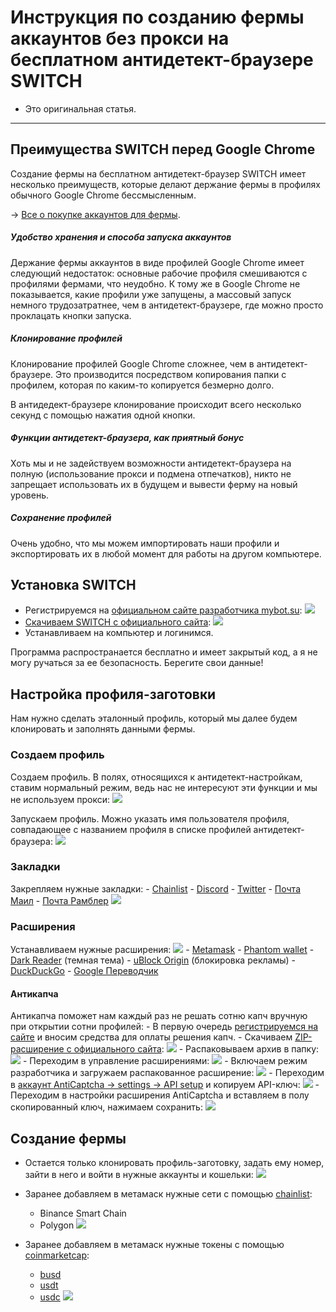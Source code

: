 # Инструкция по созданию фермы аккаунтов без прокси на бесплатном антидетект-браузере SWITCH
- Это оригинальная статья.
---

## Преимущества SWITCH перед Google Chrome
Создание фермы на бесплатном антидетект-браузер SWITCH имеет несколько преимуществ, которые делают держание фермы в профилях обычного Google Chrome бессмысленным.

-> [Все о покупке аккаунтов для фермы](Абузы%20и%20мультиакинг.md).

##### Удобство хранения и способа запуска аккаунтов
Держание фермы аккаунтов в виде профилей Google Chrome имеет следующий недостаток: основные рабочие профиля смешиваются с профилями фермами, что неудобно. К тому же в Google Chrome не показывается, какие профили уже запущены, a массовый запуск немного трудозатратнее, чем в антидетект-браузере, где можно просто проклацать кнопки запуска.

##### Клонирование профилей
Клонирование профилей Google Chrome сложнее, чем в антидетект-браузере. Это производится посредством копирования папки с профилем, которая по каким-то копируется безмерно долго. 

В антидедект-браузере клонирование происходит всего несколько секунд с помощью нажатия одной кнопки.

##### Функции антидетект-браузера, как приятный бонус
Хоть мы и не задействуем возможности антидетект-браузера на полную (использование прокси и подмена отпечатков), никто не запрещает использовать их в будущем и вывести ферму на новый уровень.

##### Сохранение профилей
Очень удобно, что мы можем импортировать наши профили и экспортировать их в любой момент для работы на другом компьютере.



## Установка SWITCH
- Регистрируемся на [официальном сайте разработчика mybot.su](http://mybot.su/register.php):
![](_attachments/fc5670ddbd9af6536f0f206515745ea7.png)
- [Скачиваем SWITCH с официального сайта](http://mybot.su/switch):
![](_attachments/4d5d7f6c3c35e7c9a743b2086b7ffe0c.png)
- Устанавливаем на компьютер и логинимся.

Программа распространается бесплатно и имеет закрытый код, а я не могу ручаться за ее безопасность. Берегите свои данные!



## Настройка профиля-заготовки
Нам нужно сделать эталонный профиль, который мы далее будем клонировать и заполнять данными фермы.

### Создаем профиль
Создаем профиль. В полях, относящихся к антидетект-настройкам, ставим нормальный режим, ведь наc не интересуют эти функции и мы не используем прокси:
![](_attachments/28eebc338d8cfdda94c0d6c5aaf37247.png)

Запускаем профиль. Можно указать имя пользователя профиля, совпадающее с названием профиля в списке профилей антидетект-браузера:
![](_attachments/7709a3dd061cb9a5ef2469710bcf8d25.png)

### Закладки
Закрепляем нужные закладки:
    - [Chainlist](https://chainlist.org/)
	- [Discord](https://discord.com/channels/@me)
	- [Twitter](https://twitter.com/home)
	- [Почта Маил](https://account.mail.ru/login)
	- [Почта Рамблер](https://mail.rambler.ru/)	
![](_attachments/4ef1c32cae3db5285580c13d09b25113.png)


### Расширения
Устанавливаем нужные расширения:
![](_attachments/5df94295a8fab8dbd8587d22e3bcaa3d.png)
    - [Metamask](https://chrome.google.com/webstore/detail/metamask/nkbihfbeogaeaoehlefnkodbefgpgknn)
    - [Phantom wallet](https://chrome.google.com/webstore/detail/phantom/bfnaelmomeimhlpmgjnjophhpkkoljpa)
    - [Dark Reader](https://chrome.google.com/webstore/detail/dark-reader/eimadpbcbfnmbkopoojfekhnkhdbieeh) (темная тема)
    - [uBlock Origin](https://chrome.google.com/webstore/detail/ublock-origin/cjpalhdlnbpafiamejdnhcphjbkeiagm) (блокировка рекламы)
    - [DuckDuckGo](https://chrome.google.com/webstore/detail/duckduckgo-privacy-essent/bkdgflcldnnnapblkhphbgpggdiikppg)
    - [Google Переводчик](https://chrome.google.com/webstore/detail/google-translate/aapbdbdomjkkjkaonfhkkikfgjllcleb)
	
#### Антикапча
Антикапча поможет нам каждый раз не решать сотню капч вручную при открытии сотни профилей:
    - В первую очередь [регистрируемся на сайте](https://anti-captcha.com/clients/entrance/login) и вносим средства для оплаты решения капч.
	- Скачиваем [ZIP-расширение с официального сайта](https://antcpt.com/rus/download/google-chrome-options/manual-zip.html):
	![](_attachments/77da0ffa6095108b09f82265c0ac8a6e.png)
	- Распаковываем архив в папку:
	![](_attachments/64acfdafa5537196a3881ff94bd57e35.png)
	- Переходим в управление расширениями:
	![](_attachments/d903da8aae232c7dcb2fc6b375081047.png)
	- Включаем режим разработчика и загружаем распакованное расширение:
	![](_attachments/5a493da3d4c292e68979f5b48e20dd3e.png)
	- Переходим в [аккаунт AntiCaptcha -> settings -> API setup](https://anti-captcha.com/clients/settings/apisetup) и копируем API-ключ:
    ![](_attachments/9766339935934ae405f42a65af8efbc7.png)
	- Переходим в настройки расширения AntiCaptcha и вставляем в полу скопированный ключ, нажимаем сохранить:
	![](_attachments/8fe0eb09ef9142e676ec6d9449649309.png)


## Создание фермы
- Остается только клонировать профиль-заготовку, задать ему номер, зайти в него и войти в нужные аккаунты и кошельки:
![](_attachments/a1b273da7c047ae64f3cb5e3ff1e0b18.png)

- Заранее добавляем в метамаск нужные сети с помощью [chainlist](https://chainlist.org/):
    - Binance Smart Chain
    - Polygon
![](_attachments/774275c01f97da13e18c4f2c48c0d5a1.png)
- Заранее добавляем в метамаск нужные токены с помощью [coinmarketcap](https://coinmarketcap.com/):
    - [busd](https://coinmarketcap.com/currencies/binance-usd/)
    - [usdt](https://coinmarketcap.com/currencies/tether/)
    - [usdc](https://coinmarketcap.com/currencies/usd-coin/)
![](_attachments/6e85f173051c8905b0afbd8b72f4d5c7.png)